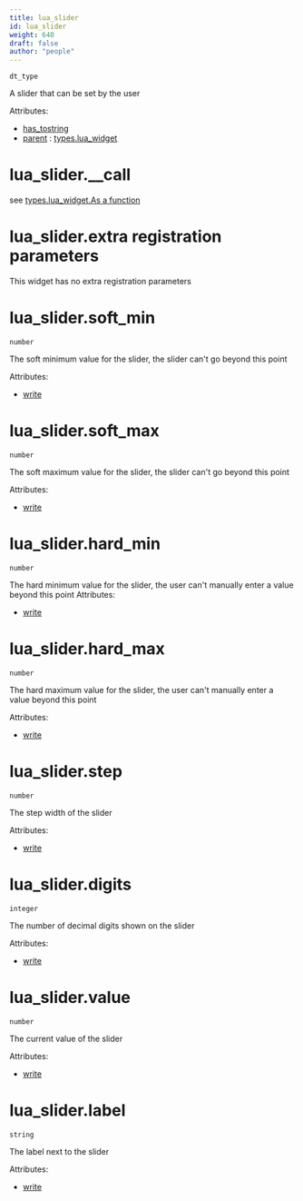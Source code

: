 ```yaml
---
title: lua_slider
id: lua_slider
weight: 640
draft: false
author: "people"
---
```


`dt_type`

A slider that can be set by the user

Attributes:

* [has_tostring](../attributes#has_tostring)
* [parent](../attributes#parent) : [types.lua_widget](../types/lua_widget)

# lua_slider.\_\_call
see [types.lua_widget.As a function](../types/lua_widget#lua_widgetas-a-function)

# lua_slider.extra registration parameters
This widget has no extra registration parameters

# lua_slider.soft_min

`number`

The soft minimum value for the slider, the slider can't go beyond this point

Attributes:

* [write](../attributes#write)

# lua_slider.soft_max

`number`

The soft maximum value for the slider, the slider can't go beyond this point


Attributes:

* [write](../attributes#write)

# lua_slider.hard_min

`number`

The hard minimum value for the slider, the user can't manually enter a value beyond this
point
Attributes:


* [write](../attributes#write)

# lua_slider.hard_max

`number`

The hard maximum value for the slider, the user can't manually enter a value beyond this
point

Attributes:

* [write](../attributes#write)

# lua_slider.step

`number`

The step width of the slider

Attributes:

* [write](../attributes#write)

# lua_slider.digits

`integer`

The number of decimal digits shown on the slider

Attributes:

* [write](../attributes#write)

# lua_slider.value

`number`

The current value of the slider

Attributes:

* [write](../attributes#write)

# lua_slider.label

`string`

The label next to the slider

Attributes:

* [write](../attributes#write)

